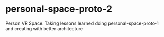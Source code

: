 # personal-space-proto-2
Person VR Space. Taking lessons learned doing personal-space-proto-1 and creating with better architecture
